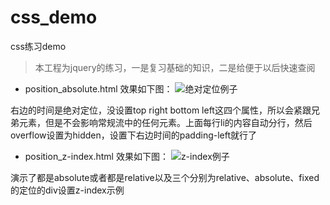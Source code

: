 # css_demo
css练习demo

> 本工程为jquery的练习，一是复习基础的知识，二是给便于以后快速查阅


- position_absolute.html  效果如下图：
![绝对定位例子](https://github.com/GrayOxygen/jquery_demo/blob/master/%E5%AE%9A%E4%BD%8D/position_absolute_%E6%BC%94%E7%A4%BA%E5%9B%BE.png "绝对定位")

右边的时间是绝对定位，没设置top right bottom left这四个属性，所以会紧跟兄弟元素，但是不会影响常规流中的任何元素。上面每行li的内容自动分行，然后overflow设置为hidden，设置下右边时间的padding-left就行了

- position_z-index.html   效果如下图：
![z-index例子](https://github.com/GrayOxygen/jquery_demo/blob/master/%E5%AE%9A%E4%BD%8D/position_z-index_%E6%BC%94%E7%A4%BA%E5%9B%BE.png "z-index例子")

演示了都是absolute或者都是relative以及三个分别为relative、absolute、fixed的定位的div设置z-index示例
